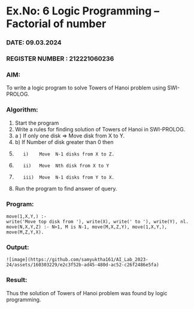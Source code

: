 # Ex.No: 6   Logic Programming – Factorial of number   
### DATE: 09.03.2024                                                                            
### REGISTER NUMBER : 212221060236
### AIM: 
To  write  a logic program  to solve Towers of Hanoi problem  using SWI-PROLOG. 
### Algorithm:
1. Start the program
2.  Write a rules for finding solution of Towers of Hanoi in SWI-PROLOG.
3.  a )	If only one disk  => Move disk from X to Y.
4.  b)	If Number of disk greater than 0 then
5.        i)	Move  N-1 disks from X to Z.
6.        ii)	Move  Nth disk from X to Y
7.        iii)	Move  N-1 disks from Y to X.
8. Run the program  to find answer of  query.

### Program:
```
move(1,X,Y,) :-
write('Move top disk from '), write(X), write(' to '), write(Y), nl. move(N,X,Y,Z) :- N>1, M is N-1, move(M,X,Z,Y), move(1,X,Y,), move(M,Z,Y,X).
```



### Output:
```
![image](https://github.com/samyuktha161/AI_Lab_2023-24/assets/160303229/e2c3f52b-ad45-480d-ac52-c26f2486e5fa)
```



### Result:
Thus the solution of Towers of Hanoi problem was found by logic programming.
